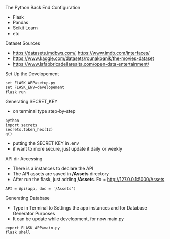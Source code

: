 The Python Back End Configuration
- Flask
- Pandas
- Scikit Learn
- etc

Dataset Sources
- https://datasets.imdbws.com/, https://www.imdb.com/interfaces/
- https://www.kaggle.com/datasets/rounakbanik/the-movies-dataset
- https://www.lafabbricadellarealta.com/open-data-entertainment/

Set Up the Developement
```
set FLASK_APP=setup.py
set FLASK_ENV=developement
flask run
```

Generating SECRET_KEY
- on terminal type step-by-step
```
python 
import secrets
secrets.token_hex(12)
q()

```
- putting the SECRET KEY in .env
- if want to more secure, just update it daily or weekly

API dir Accessing
- There is a instances to declare the API
- The API assets are saved in **/Assets** directory
- After run the flask, just adding **/Assets**. Ex = http://127.0.0.1:5000/Assets
```
API = Api(app, doc = '/Assets')
```

Generating Database
- Type in Terminal to Settings the app instances and for Database Generator Purposes
- It can be update while development, for now main.py
```
export FLASK_APP=main.py
flask shell 
```